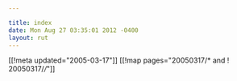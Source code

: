 ```yaml
---

title: index
date: Mon Aug 27 03:35:01 2012 -0400
layout: rut
---
```


[[!meta updated="2005-03-17"]]
[[!map pages="20050317/* and ! 20050317/*/*"]]
